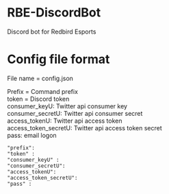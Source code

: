# RBE-DiscordBot
Discord bot for Redbird Esports


# Config file format

File name = config.json

Prefix = Command prefix <br/>
token = Discord token <br/>
consumer_keyU: Twitter api consumer key <br/>
consumer_secretU: Twitter api consumer secret  <br/>
access_tokenU: Twitter api access token <br/>
access_token_secretU: Twitter api access token secret <br/>
pass: email logon <br/>

    "prefix":
    "token" : 
    "consumer_keyU" :         
    "consumer_secretU": 
    "access_tokenU": 
    "access_token_secretU": 
    "pass" : 


